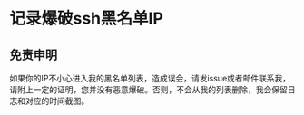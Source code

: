 # 记录爆破ssh黑名单IP

## 免责申明

如果你的IP不小心进入我的黑名单列表，造成误会，请发issue或者邮件联系我，请附上一定的证明，您并没有恶意爆破。否则，不会从我的列表删除，我会保留日志和对应的时间截图。
